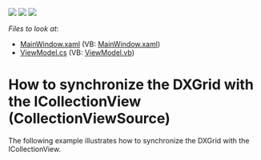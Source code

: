 <!-- default badges list -->
![](https://img.shields.io/endpoint?url=https://codecentral.devexpress.com/api/v1/VersionRange/128653389/13.1.4%2B)
[![](https://img.shields.io/badge/Open_in_DevExpress_Support_Center-FF7200?style=flat-square&logo=DevExpress&logoColor=white)](https://supportcenter.devexpress.com/ticket/details/E2209)
[![](https://img.shields.io/badge/📖_How_to_use_DevExpress_Examples-e9f6fc?style=flat-square)](https://docs.devexpress.com/GeneralInformation/403183)
<!-- default badges end -->
<!-- default file list -->
*Files to look at*:

* [MainWindow.xaml](./CS/MainWindow.xaml) (VB: [MainWindow.xaml](./VB/MainWindow.xaml))
* [ViewModel.cs](./CS/ViewModel.cs) (VB: [ViewModel.vb](./VB/ViewModel.vb))
<!-- default file list end -->
# How to synchronize the DXGrid with the ICollectionView (CollectionViewSource)


<p>The following example illustrates how to synchronize the DXGrid with the ICollectionView.</p>

<br/>


